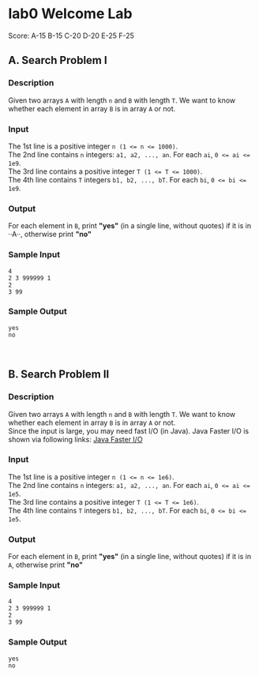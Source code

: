 # lab0 Welcome Lab
Score: A-15 B-15 C-20 D-20 E-25 F-25

## A. Search Problem I

### Description

Given two arrays ``A`` with length ``n`` and ``B`` with length ``T``. We want to know whether each element in array ``B`` is in array ``A`` or not.

### Input

The 1st line is a positive integer ``n (1 <= n <= 1000)``.     
The 2nd line contains ``n`` integers: ``a1, a2, ..., an``. For each ``ai``, ``0 <= ai <= 1e9``.     
The 3rd line contains a positive integer ``T (1 <= T <= 1000)``.        
The 4th line contains ``T`` integers ``b1, b2, ..., bT``. For each ``bi``, ``0 <= bi <= 1e9``.     

### Output

For each element in ``B``, print **"yes"** (in a single line, without quotes) if it is in ··A··, otherwise print **"no"**

### Sample Input
```
4
2 3 999999 1
2
3 99
```

### Sample Output
```
yes
no
```

<br>

## B. Search Problem II

### Description

Given two arrays ``A`` with length ``n`` and ``B`` with length ``T``. We want to know whether each element in array ``B`` is in array ``A`` or not.   
Since the input is large, you may need fast I/O (in Java). Java Faster I/O is shown via following links: [Java Faster I/O](https://pastebin.ubuntu.com/p/zBd3g4j366/)

### Input

The 1st line is a positive integer ``n (1 <= n <= 1e6)``.     
The 2nd line contains ``n`` integers: ``a1, a2, ..., an``. For each ``ai``, ``0 <= ai <= 1e5``.     
The 3rd line contains a positive integer ``T (1 <= T <= 1e6)``.        
The 4th line contains ``T`` integers ``b1, b2, ..., bT``. For each ``bi``, ``0 <= bi <= 1e5``.   

### Output

For each element in ``B``, print **"yes"** (in a single line, without quotes) if it is in ``A``, otherwise print **"no"**

### Sample Input
```
4
2 3 999999 1
2
3 99
```

### Sample Output
```
yes
no
```

